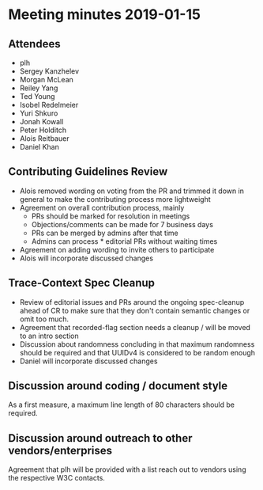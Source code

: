 # Meeting minutes 2019-01-15

## Attendees

* plh
* Sergey Kanzhelev
* Morgan McLean
* Reiley Yang
* Ted Young
* Isobel Redelmeier
* Yuri Shkuro
* Jonah Kowall
* Peter Holditch
* Alois Reitbauer
* Daniel Khan

## Contributing Guidelines Review

* Alois removed wording on voting from the PR and trimmed it down in general to
  make the contributing process more lightweight
* Agreement on overall contribution process, mainly
  * PRs should be marked for resolution in meetings
  * Objections/comments can be made for 7 business days
  * PRs can be merged by admins after that time
  * Admins can process * editorial PRs without waiting times
* Agreement on adding wording to invite others to participate
* Alois will incorporate discussed changes

## Trace-Context Spec Cleanup

* Review of editorial issues and PRs around the ongoing spec-cleanup ahead of CR
  to make sure that they don't contain semantic changes or omit too much.
* Agreement that recorded-flag section needs a cleanup / will be moved to an
  intro section
* Discussion about randomness concluding in that maximum randomness should be
  required and that UUIDv4 is considered to be random enough
* Daniel will incorporate discussed changes

## Discussion around coding / document style

As a first measure, a maximum line length of 80 characters should be required.

## Discussion around outreach to other vendors/enterprises

Agreement that plh will be provided with a list reach out to vendors using the
respective W3C contacts.